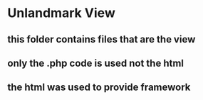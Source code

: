 # Unlandmark View
## this folder contains files that are the view
## only the .php code is used not the html
## the html was used to provide framework
